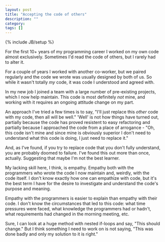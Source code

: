 ```yaml
---
layout: post
title: "Accepting the code of others"
description: ""
category: 
tags: []
---
```

{% include JB/setup %}

For the first 10+ years of my programming career I worked on my own code
almost exclusively. Sometimes I'd read the code of others, but I rarely
had to alter it.

For a couple of years I worked with another co-worker, but we paired
regularly and the code we wrote was usually designed by both of us. So
while it wasn't totally *my* code, it was code I understood and agreed
with.

In my new job I joined a team with a large number of pre-existing
projects, which I now help maintain. This code is most definitely *not*
mine, and working with it requires an ongoing attitude change on my
part.

An approach I've tried a few times is to say, "I'll just replace
this *other* code with my code, then all will be well." 'Well' is not
how things have turned out, partially because the code has proved resistent to easy
refactoring and partially because I approached the code from a place of
arrogance - "Oh, this code isn't mine and since mine is obviously superior I don't need to understand what this code is doing, I just need to
replace it."

And, as I've found, if you try to replace code that you don't fully
understand, you are probably doomed to failure. I've found this out more
than once, actually. Suggesting that maybe I'm not the best learner.

My lacking skill here, I think, is empathy. Empathy both with the
programmers who wrote the code I now maintain and, weirdly, with the
code itself. I don't know exactly how one can empathize with code, but
it's the best term I have for the desire to investigate and understand
the code's purpose and meaning.

Empathy with the programmers is easier to explain than empathy with
their code. I don't know the circumstances that led to this code: what
time pressures were faced, what knowledge the programmers had or hadn't,
what requirements had changed in the morning meeting, etc.

Sure, I can look at a huge method with nested if-loops and say, "This
should change." But I think something I need to work on is not saying,
"This was done badly and only my solution to it is right." 
